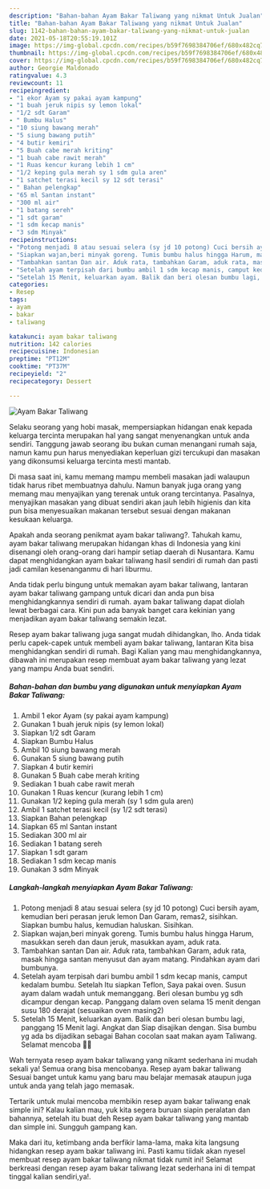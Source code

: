 ```yaml
---
description: "Bahan-bahan Ayam Bakar Taliwang yang nikmat Untuk Jualan"
title: "Bahan-bahan Ayam Bakar Taliwang yang nikmat Untuk Jualan"
slug: 1142-bahan-bahan-ayam-bakar-taliwang-yang-nikmat-untuk-jualan
date: 2021-05-18T20:55:19.101Z
image: https://img-global.cpcdn.com/recipes/b59f7698384706ef/680x482cq70/ayam-bakar-taliwang-foto-resep-utama.jpg
thumbnail: https://img-global.cpcdn.com/recipes/b59f7698384706ef/680x482cq70/ayam-bakar-taliwang-foto-resep-utama.jpg
cover: https://img-global.cpcdn.com/recipes/b59f7698384706ef/680x482cq70/ayam-bakar-taliwang-foto-resep-utama.jpg
author: Georgie Maldonado
ratingvalue: 4.3
reviewcount: 11
recipeingredient:
- "1 ekor Ayam sy pakai ayam kampung"
- "1 buah jeruk nipis sy lemon lokal"
- "1/2 sdt Garam"
- " Bumbu Halus"
- "10 siung bawang merah"
- "5 siung bawang putih"
- "4 butir kemiri"
- "5 Buah cabe merah kriting"
- "1 buah cabe rawit merah"
- "1 Ruas kencur kurang lebih 1 cm"
- "1/2 keping gula merah sy 1 sdm gula aren"
- "1 satchet terasi kecil sy 12 sdt terasi"
- " Bahan pelengkap"
- "65 ml Santan instant"
- "300 ml air"
- "1 batang sereh"
- "1 sdt garam"
- "1 sdm kecap manis"
- "3 sdm Minyak"
recipeinstructions:
- "Potong menjadi 8 atau sesuai selera (sy jd 10 potong) Cuci bersih ayam, kemudian beri perasan jeruk lemon Dan Garam, remas2, sisihkan. Siapkan bumbu halus, kemudian haluskan. Sisihkan."
- "Siapkan wajan,beri minyak goreng. Tumis bumbu halus hingga Harum, masukkan sereh dan daun jeruk, masukkan ayam, aduk rata."
- "Tambahkan santan Dan air. Aduk rata, tambahkan Garam, aduk rata, masak hingga santan menyusut dan ayam matang. Pindahkan ayam dari bumbunya."
- "Setelah ayam terpisah dari bumbu ambil 1 sdm kecap manis, camput kedalam bumbu. Setelah Itu siapkan Teflon, Saya pakai oven. Susun ayam dalam wadah untuk memanggang. Beri olesan bumbu yg sdh dicampur dengan kecap. Panggang dalam oven selama 15 menit dengan susu 180 derajat (sesuaikan oven masing2)"
- "Setelah 15 Menit, keluarkan ayam. Balik dan beri olesan bumbu lagi, panggang 15 Menit lagi. Angkat dan Siap disajikan dengan. Sisa bumbu yg ada bs dijadikan sebagai Bahan cocolan saat makan ayam Taliwang. Selamat mencoba 🙏😉"
categories:
- Resep
tags:
- ayam
- bakar
- taliwang

katakunci: ayam bakar taliwang 
nutrition: 142 calories
recipecuisine: Indonesian
preptime: "PT12M"
cooktime: "PT37M"
recipeyield: "2"
recipecategory: Dessert

---
```



![Ayam Bakar Taliwang](https://img-global.cpcdn.com/recipes/b59f7698384706ef/680x482cq70/ayam-bakar-taliwang-foto-resep-utama.jpg)

Selaku seorang yang hobi masak, mempersiapkan hidangan enak kepada keluarga tercinta merupakan hal yang sangat menyenangkan untuk anda sendiri. Tanggung jawab seorang ibu bukan cuman menangani rumah saja, namun kamu pun harus menyediakan keperluan gizi tercukupi dan masakan yang dikonsumsi keluarga tercinta mesti mantab.

Di masa  saat ini, kamu memang mampu membeli masakan jadi walaupun tidak harus ribet membuatnya dahulu. Namun banyak juga orang yang memang mau menyajikan yang terenak untuk orang tercintanya. Pasalnya, menyajikan masakan yang dibuat sendiri akan jauh lebih higienis dan kita pun bisa menyesuaikan makanan tersebut sesuai dengan makanan kesukaan keluarga. 



Apakah anda seorang penikmat ayam bakar taliwang?. Tahukah kamu, ayam bakar taliwang merupakan hidangan khas di Indonesia yang kini disenangi oleh orang-orang dari hampir setiap daerah di Nusantara. Kamu dapat menghidangkan ayam bakar taliwang hasil sendiri di rumah dan pasti jadi camilan kesenanganmu di hari liburmu.

Anda tidak perlu bingung untuk memakan ayam bakar taliwang, lantaran ayam bakar taliwang gampang untuk dicari dan anda pun bisa menghidangkannya sendiri di rumah. ayam bakar taliwang dapat diolah lewat berbagai cara. Kini pun ada banyak banget cara kekinian yang menjadikan ayam bakar taliwang semakin lezat.

Resep ayam bakar taliwang juga sangat mudah dihidangkan, lho. Anda tidak perlu capek-capek untuk membeli ayam bakar taliwang, lantaran Kita bisa menghidangkan sendiri di rumah. Bagi Kalian yang mau menghidangkannya, dibawah ini merupakan resep membuat ayam bakar taliwang yang lezat yang mampu Anda buat sendiri.

<!--inarticleads1-->

##### Bahan-bahan dan bumbu yang digunakan untuk menyiapkan Ayam Bakar Taliwang:

1. Ambil 1 ekor Ayam (sy pakai ayam kampung)
1. Gunakan 1 buah jeruk nipis (sy lemon lokal)
1. Siapkan 1/2 sdt Garam
1. Siapkan  Bumbu Halus
1. Ambil 10 siung bawang merah
1. Gunakan 5 siung bawang putih
1. Siapkan 4 butir kemiri
1. Gunakan 5 Buah cabe merah kriting
1. Sediakan 1 buah cabe rawit merah
1. Gunakan 1 Ruas kencur (kurang lebih 1 cm)
1. Gunakan 1/2 keping gula merah (sy 1 sdm gula aren)
1. Ambil 1 satchet terasi kecil (sy 1/2 sdt terasi)
1. Siapkan  Bahan pelengkap
1. Siapkan 65 ml Santan instant
1. Sediakan 300 ml air
1. Sediakan 1 batang sereh
1. Siapkan 1 sdt garam
1. Sediakan 1 sdm kecap manis
1. Gunakan 3 sdm Minyak




<!--inarticleads2-->

##### Langkah-langkah menyiapkan Ayam Bakar Taliwang:

1. Potong menjadi 8 atau sesuai selera (sy jd 10 potong) Cuci bersih ayam, kemudian beri perasan jeruk lemon Dan Garam, remas2, sisihkan. Siapkan bumbu halus, kemudian haluskan. Sisihkan.
1. Siapkan wajan,beri minyak goreng. Tumis bumbu halus hingga Harum, masukkan sereh dan daun jeruk, masukkan ayam, aduk rata.
1. Tambahkan santan Dan air. Aduk rata, tambahkan Garam, aduk rata, masak hingga santan menyusut dan ayam matang. Pindahkan ayam dari bumbunya.
1. Setelah ayam terpisah dari bumbu ambil 1 sdm kecap manis, camput kedalam bumbu. Setelah Itu siapkan Teflon, Saya pakai oven. Susun ayam dalam wadah untuk memanggang. Beri olesan bumbu yg sdh dicampur dengan kecap. Panggang dalam oven selama 15 menit dengan susu 180 derajat (sesuaikan oven masing2)
1. Setelah 15 Menit, keluarkan ayam. Balik dan beri olesan bumbu lagi, panggang 15 Menit lagi. Angkat dan Siap disajikan dengan. Sisa bumbu yg ada bs dijadikan sebagai Bahan cocolan saat makan ayam Taliwang. Selamat mencoba 🙏😉




Wah ternyata resep ayam bakar taliwang yang nikamt sederhana ini mudah sekali ya! Semua orang bisa mencobanya. Resep ayam bakar taliwang Sesuai banget untuk kamu yang baru mau belajar memasak ataupun juga untuk anda yang telah jago memasak.

Tertarik untuk mulai mencoba membikin resep ayam bakar taliwang enak simple ini? Kalau kalian mau, yuk kita segera buruan siapin peralatan dan bahannya, setelah itu buat deh Resep ayam bakar taliwang yang mantab dan simple ini. Sungguh gampang kan. 

Maka dari itu, ketimbang anda berfikir lama-lama, maka kita langsung hidangkan resep ayam bakar taliwang ini. Pasti kamu tiidak akan nyesel membuat resep ayam bakar taliwang nikmat tidak rumit ini! Selamat berkreasi dengan resep ayam bakar taliwang lezat sederhana ini di tempat tinggal kalian sendiri,ya!.

